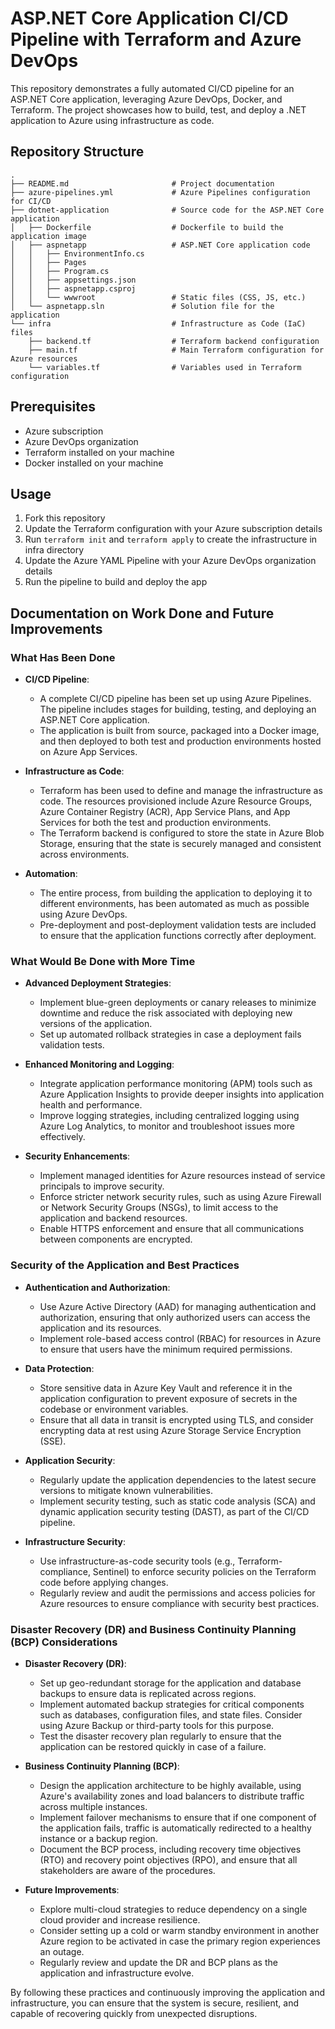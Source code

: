 # ASP.NET Core Application CI/CD Pipeline with Terraform and Azure DevOps

This repository demonstrates a fully automated CI/CD pipeline for an ASP.NET Core application, leveraging Azure DevOps, Docker, and Terraform. The project showcases how to build, test, and deploy a .NET application to Azure using infrastructure as code.

## Repository Structure

```plaintext
.
├── README.md                       # Project documentation
├── azure-pipelines.yml             # Azure Pipelines configuration for CI/CD
├── dotnet-application              # Source code for the ASP.NET Core application
│   ├── Dockerfile                  # Dockerfile to build the application image
│   ├── aspnetapp                   # ASP.NET Core application code
│   │   ├── EnvironmentInfo.cs
│   │   ├── Pages                   
│   │   ├── Program.cs
│   │   ├── appsettings.json
│   │   ├── aspnetapp.csproj
│   │   └── wwwroot                 # Static files (CSS, JS, etc.)
│   └── aspnetapp.sln               # Solution file for the application
└── infra                           # Infrastructure as Code (IaC) files
    ├── backend.tf                  # Terraform backend configuration
    ├── main.tf                     # Main Terraform configuration for Azure resources
    └── variables.tf                # Variables used in Terraform configuration
```


## Prerequisites

* Azure subscription
* Azure DevOps organization
* Terraform installed on your machine
* Docker installed on your machine

## Usage

1. Fork this repository
2. Update the Terraform configuration with your Azure subscription details
3. Run `terraform init` and `terraform apply` to create the infrastructure in infra directory
4. Update the Azure YAML Pipeline with your Azure DevOps organization details
5. Run the pipeline to build and deploy the app

## Documentation on Work Done and Future Improvements

### What Has Been Done

- **CI/CD Pipeline**:
  - A complete CI/CD pipeline has been set up using Azure Pipelines. The pipeline includes stages for building, testing, and deploying an ASP.NET Core application.
  - The application is built from source, packaged into a Docker image, and then deployed to both test and production environments hosted on Azure App Services.

- **Infrastructure as Code**:
  - Terraform has been used to define and manage the infrastructure as code. The resources provisioned include Azure Resource Groups, Azure Container Registry (ACR), App Service Plans, and App Services for both the test and production environments.
  - The Terraform backend is configured to store the state in Azure Blob Storage, ensuring that the state is securely managed and consistent across environments.

- **Automation**:
  - The entire process, from building the application to deploying it to different environments, has been automated as much as possible using Azure DevOps.
  - Pre-deployment and post-deployment validation tests are included to ensure that the application functions correctly after deployment.

### What Would Be Done with More Time

- **Advanced Deployment Strategies**:
  - Implement blue-green deployments or canary releases to minimize downtime and reduce the risk associated with deploying new versions of the application.
  - Set up automated rollback strategies in case a deployment fails validation tests.

- **Enhanced Monitoring and Logging**:
  - Integrate application performance monitoring (APM) tools such as Azure Application Insights to provide deeper insights into application health and performance.
  - Improve logging strategies, including centralized logging using Azure Log Analytics, to monitor and troubleshoot issues more effectively.

- **Security Enhancements**:
  - Implement managed identities for Azure resources instead of service principals to improve security.
  - Enforce stricter network security rules, such as using Azure Firewall or Network Security Groups (NSGs), to limit access to the application and backend resources.
  - Enable HTTPS enforcement and ensure that all communications between components are encrypted.

### Security of the Application and Best Practices

- **Authentication and Authorization**:
  - Use Azure Active Directory (AAD) for managing authentication and authorization, ensuring that only authorized users can access the application and its resources.
  - Implement role-based access control (RBAC) for resources in Azure to ensure that users have the minimum required permissions.

- **Data Protection**:
  - Store sensitive data in Azure Key Vault and reference it in the application configuration to prevent exposure of secrets in the codebase or environment variables.
  - Ensure that all data in transit is encrypted using TLS, and consider encrypting data at rest using Azure Storage Service Encryption (SSE).

- **Application Security**:
  - Regularly update the application dependencies to the latest secure versions to mitigate known vulnerabilities.
  - Implement security testing, such as static code analysis (SCA) and dynamic application security testing (DAST), as part of the CI/CD pipeline.

- **Infrastructure Security**:
  - Use infrastructure-as-code security tools (e.g., Terraform-compliance, Sentinel) to enforce security policies on the Terraform code before applying changes.
  - Regularly review and audit the permissions and access policies for Azure resources to ensure compliance with security best practices.

### Disaster Recovery (DR) and Business Continuity Planning (BCP) Considerations

- **Disaster Recovery (DR)**:
  - Set up geo-redundant storage for the application and database backups to ensure data is replicated across regions.
  - Implement automated backup strategies for critical components such as databases, configuration files, and state files. Consider using Azure Backup or third-party tools for this purpose.
  - Test the disaster recovery plan regularly to ensure that the application can be restored quickly in case of a failure.

- **Business Continuity Planning (BCP)**:
  - Design the application architecture to be highly available, using Azure's availability zones and load balancers to distribute traffic across multiple instances.
  - Implement failover mechanisms to ensure that if one component of the application fails, traffic is automatically redirected to a healthy instance or a backup region.
  - Document the BCP process, including recovery time objectives (RTO) and recovery point objectives (RPO), and ensure that all stakeholders are aware of the procedures.

- **Future Improvements**:
  - Explore multi-cloud strategies to reduce dependency on a single cloud provider and increase resilience.
  - Consider setting up a cold or warm standby environment in another Azure region to be activated in case the primary region experiences an outage.
  - Regularly review and update the DR and BCP plans as the application and infrastructure evolve.

By following these practices and continuously improving the application and infrastructure, you can ensure that the system is secure, resilient, and capable of recovering quickly from unexpected disruptions.
